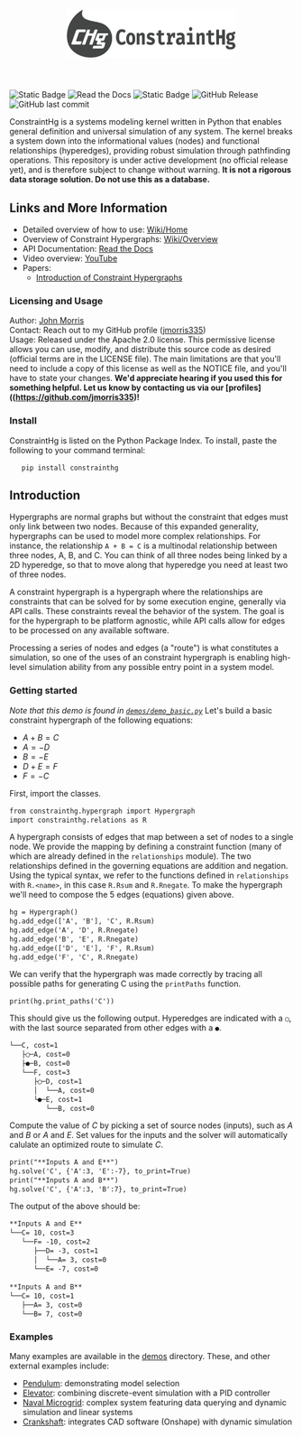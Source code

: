 <h1 align="center">
<img src="https://github.com/jmorris335/ConstraintHg/blob/14d9ea2db0e73d440dd4de1491ba0ffee0233d87/media/logo.svg?raw=true" width="300">
</h1><br>

![Static Badge](https://img.shields.io/badge/homepage-blue?link=https%3A%2F%2Fgithub.com%2Fjmorris335%2FConstraintHg%2Fwiki)
 ![Read the Docs](https://img.shields.io/readthedocs/constrainthg?link=https%3A%2F%2Fconstrainthg.readthedocs.io%2Fen%2Flatest%2Findex.html) ![Static Badge](https://img.shields.io/badge/tests-21/21-brightgreen) ![GitHub Release](https://img.shields.io/github/v/release/jmorris335/ConstraintHg?include_prereleases&display_name=tag) ![GitHub last commit](https://img.shields.io/github/last-commit/jmorris335/ConstraintHg)


ConstraintHg is a systems modeling kernel written in Python that enables general definition and universal simulation of any system. The kernel breaks a system down into the informational values (nodes) and functional relationships (hyperedges), providing robust simulation through pathfinding operations. This repository is under active development (no official release yet), and is therefore subject to change without warning. **It is not a rigorous data storage solution. Do not use this as a database.**

## Links and More Information
- Detailed overview of how to use: [Wiki/Home](https://github.com/jmorris335/ConstraintHg/wiki)
- Overview of Constraint Hypergraphs: [Wiki/Overview](https://github.com/jmorris335/ConstraintHg/wiki/Overview)
- API Documentation: [Read the Docs](https://constrainthg.readthedocs.io/en/latest/)
- Video overview: [YouTube](https://www.youtube.com/watch?v=Ph2yhaThex0)
- Papers:
  - [Introduction of Constraint Hypergraphs](https://doi.org/10.1115/1.4068375)

### Licensing and Usage
Author: [John Morris](https://www.people.clemson.edu/jhmrrs/)  
Contact: Reach out to my GitHub profile ([jmorris335](https://github.com/jmorris335))  
Usage: Released under the Apache 2.0 license. This permissive license allows you can use, modify, and distribute this source code as desired (official terms are in the LICENSE file). The main limitations are that you'll need to include a copy of this license as well as the NOTICE file, and you'll have to state your changes. **We'd appreciate hearing if you used this for something helpful. Let us know by contacting us via our [profiles]((https://github.com/jmorris335)!**

### Install
ConstraintHg is listed on the Python Package Index. To install, paste the following to your command terminal: 
```
   pip install constrainthg
```

## Introduction
Hypergraphs are normal graphs but without the constraint that edges must only link between two nodes. Because of this expanded generality, hypergraphs can be used to model more complex relationships. For instance, the relationship `A + B = C` is a multinodal relationship between three nodes, A, B, and C. You can think of all three nodes being linked by a 2D hyperedge, so that to move along that hyperedge you need at least two of three nodes. 

A constraint hypergraph is a hypergraph where the relationships are constraints that can be solved for by some execution engine, generally via API calls. These constraints reveal the behavior of the system. The goal is for the hypergraph to be platform agnostic, while API calls allow for edges to be processed on any available software.

Processing a series of nodes and edges (a "route") is what constitutes a simulation, so one of the uses of an constraint hypergraph is enabling high-level simulation ability from any possible entry point in a system model.

### Getting started
*Note that this demo is found in [`demos/demo_basic.py`](https://github.com/jmorris335/ConstraintHg/blob/main/demos/demo_basic.py)*
Let's build a basic constraint hypergraph of the following equations:
- $A + B = C$
- $A = -D$
- $B = -E$
- $D + E = F$  
- $F = -C$

First, import the classes. 
```[python]
from constrainthg.hypergraph import Hypergraph
import constrainthg.relations as R
```

A hypergraph consists of edges that map between a set of nodes to a single node. We provide the mapping by defining a constraint function (many of which are already defined in the `relationships` module). The two relationships defined in the governing equations are addition and negation. Using the typical syntax, we refer to the functions defined in `relationships` with `R.<name>`, in this case `R.Rsum` and `R.Rnegate`. To make the hypergraph we'll need to compose the 5 edges (equations) given above. 
```[python]
hg = Hypergraph()
hg.add_edge(['A', 'B'], 'C', R.Rsum)
hg.add_edge('A', 'D', R.Rnegate)
hg.add_edge('B', 'E', R.Rnegate)
hg.add_edge(['D', 'E'], 'F', R.Rsum)
hg.add_edge('F', 'C', R.Rnegate)
```

We can verify that the hypergraph was made correctly by tracing all possible paths for generating C using the `printPaths` function.
```[python]
print(hg.print_paths('C'))
```

This should give us the following output. Hyperedges are indicated with a `◯`, with the last source separated from other edges with a `●`.
```
└──C, cost=1
   ├◯─A, cost=0
   ├●─B, cost=0
   └──F, cost=3
      ├◯─D, cost=1
      │  └──A, cost=0
      └●─E, cost=1
         └──B, cost=0
```

Compute the value of $C$ by picking a set of source nodes (inputs), such as $A$ and $B$ or $A$ and $E$. Set values for the inputs and the solver will automatically calulate an optimized route to simulate $C$. 
```[python]
print("**Inputs A and E**")
hg.solve('C', {'A':3, 'E':-7}, to_print=True)
print("**Inputs A and B**")
hg.solve('C', {'A':3, 'B':7}, to_print=True)
```

The output of the above should be:
```
**Inputs A and E**
└──C= 10, cost=3
   └──F= -10, cost=2
      ├──D= -3, cost=1
      │  └──A= 3, cost=0
      └──E= -7, cost=0

**Inputs A and B**
└──C= 10, cost=1
   ├──A= 3, cost=0
   └──B= 7, cost=0
```

### Examples
Many examples are available in the [demos](https://github.com/jmorris335/ConstraintHg/tree/main/demos) directory. These, and other external examples include:
- [Pendulum](https://github.com/jmorris335/ConstraintHg/blob/main/demos/demo_pendulum.py): demonstrating model selection
- [Elevator](https://github.com/jmorris335/ElevatorHypergraph): combining discrete-event simulation with a PID controller
- [Naval Microgrid](https://github.com/jmorris335/MicrogridHg): complex system featuring data querying and dynamic simulation and linear systems
- [Crankshaft](https://github.com/jmorris335/tool-interoperability-scripts/tree/main): integrates CAD software (Onshape) with dynamic simulation
